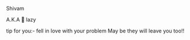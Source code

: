 
Shivam

A.K.A 🦥 lazy

tip for you:-
fell in love
with your problem
May be they will
leave you too!! 